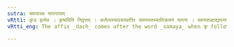 ```yaml
---
sutra: समयाच्च यापनायाम्
vRtti: कृञ इत्येव । कृषाविति निवृत्तम् । कर्तव्यस्यावसरप्राप्तिः समयस्तस्यातिक्रमणं यापना । समयशब्दाद्यापनायां गम्यमानायां डाच् प्रत्ययो भवति कृञो योगे ॥
vRtti_eng: The affix _dach_ comes after the word _samaya_ when कृ follows, when the sense is that of 'neglecting'.

---
```

